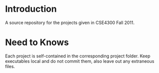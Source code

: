 Introduction
============

A source repository for the projects given in CSE4300 Fall 2011.

Need to Knows
=============

Each project is self-contained in the corresponding project folder.  Keep executables local and do not commit them, also leave out any extraneous files.
